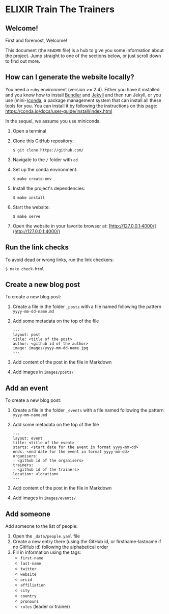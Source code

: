 # ELIXIR Train The Trainers

## Welcome!

First and foremost, Welcome! 

This document (the `README` file) is a hub to give you some information about the
project. Jump straight to one of the sections below, or just scroll down to find
out more.

## How can I generate the website locally?

You need a `ruby` environment (version >= 2.4). Either you have it installed and
you know how to install [Bundler](https://bundler.io/) and
[Jekyll](https://jekyllrb.com/) and then run Jekyll, or you use
(mini-)[conda](https://conda.io/docs/index.html), a package management system
that can install all these tools for you. You can install it by following the
instructions on this page: https://conda.io/docs/user-guide/install/index.html

In the sequel, we assume you use miniconda.

1. Open a terminal
2. Clone this GitHub repository:

   ```
   $ git clone https://github.com/
   ```

3. Navigate to the `/` folder with `cd`
4. Set up the conda environment:

   ```
   $ make create-env
   ```

5. Install the project's dependencies:

   ```
   $ make install
   ```

6. Start the website:

   ```
   $ make serve
   ```

7. Open the website in your favorite browser at:
   [http://127.0.0.1:4000/](http://127.0.0.1:4000/)

## Run the link checks

To avoid dead or wrong links, run the link checkers:

```
$ make check-html
```

## Create a new blog post

To create a new blog post:

1. Create a file in the folder `_posts` with a file named following the pattern `yyyy-mm-dd-name.md`
2. Add some metadata on the top of the file

    ```
    ---
    layout: post
    title: <title of the post>
    author: <github id of the author>
    image: images/yyyy-mm-dd-name.jpg
    ---
    ```

4. Add content of the post in the file in Markdown
3. Add images in `images/posts/`

## Add an event

To create a new blog post:

1. Create a file in the folder `_events` with a file named following the pattern `yyyy-mm-name.md`
2. Add some metadata on the top of the file

    ```
    ---
    layout: event
    title: <title of the event>
    starts: <start date for the event in format yyyy-mm-dd>
    ends: <end date for the event in format yyyy-mm-dd>
    organisers:
    - <github id of the organisers>
    trainers:
    - <github id of the trainers>
    location: <location>
    ---
    ```

4. Add content of the post in the file in Markdown
3. Add images in `images/events/`

## Add someone

Add someone to the list of people:

1. Open the `_data/people.yaml` file
2. Create a new entry there (using the GitHub id, or firstname-lastname if no GitHub id) following the alphabetical order
3. Fill in information using the tags:
    - `first-name` 
    - `last-name`
    - `twitter`
    - `website`
    - `orcid`
    - `affiliation`
    - `city`
    - `country`
    - `pronouns`
    - `roles` (leader or trainer)